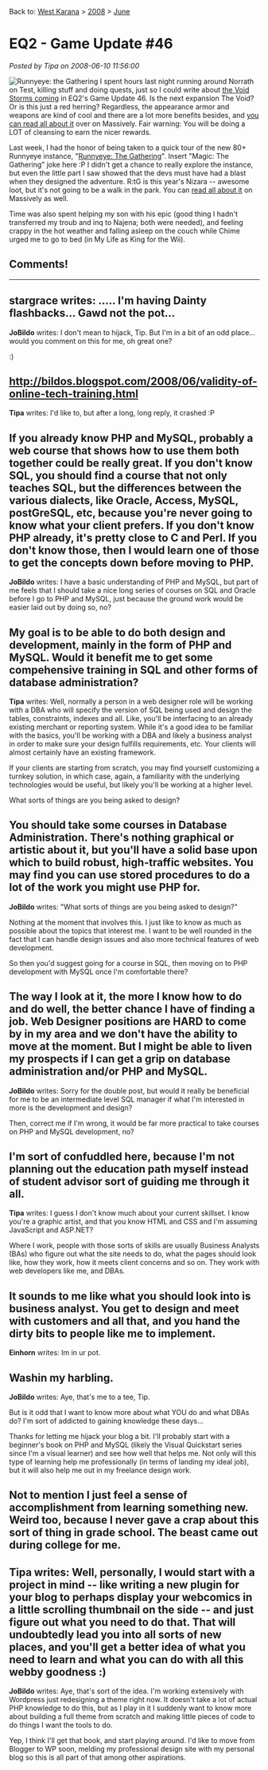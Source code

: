 Back to: [West Karana](/posts/westkarana.md) > [2008](/posts/2008/westkarana.md) > [June](./westkarana.md)
# EQ2 - Game Update #46

*Posted by Tipa on 2008-06-10 11:56:00*

![Runnyeye: the Gathering](http://www.massively.com/media/2008/06/regatheringheader.jpg)
I spent hours last night running around Norrath on Test, killing stuff and doing quests, just so I could write about [the Void Storms coming](http://www.massively.com/2008/06/10/everquest-ii-gu46-the-void-invasion/) in EQ2's Game Update 46. Is the next expansion The Void? Or is this just a red herring? Regardless, the appearance armor and weapons are kind of cool and there are a lot more benefits besides, and [you can read all about it](http://www.massively.com/2008/06/10/everquest-ii-gu46-the-void-invasion/) over on Massively. Fair warning: You will be doing a LOT of cleansing to earn the nicer rewards.

Last week, I had the honor of being taken to a quick tour of the new 80+ Runnyeye instance, "[Runnyeye: The Gathering](http://www.massively.com/2008/06/10/everquest-ii-gu46-runnyeye-the-gathering/)". Insert "Magic: The Gathering" joke here :P I didn't get a chance to really explore the instance, but even the little part I saw showed that the devs must have had a blast when they designed the adventure. R:tG is this year's Nizara -- awesome loot, but it's not going to be a walk in the park. You can [read all about it](http://www.massively.com/2008/06/10/everquest-ii-gu46-runnyeye-the-gathering/) on Massively as well.

Time was also spent helping my son with his epic (good thing I hadn't transferred my troub and inq to Najena; both were needed), and feeling crappy in the hot weather and falling asleep on the couch while Chime urged me to go to bed (in My Life as King for the Wii).

## Comments!
---
**stargrace** writes: .....
I'm having Dainty flashbacks...
Gawd not the pot...
---
**JoBildo** writes: I don't mean to hijack, Tip. But I'm in a bit of an odd place... would you comment on this for me, oh great one?

:)

http://bildos.blogspot.com/2008/06/validity-of-online-tech-training.html
---
**Tipa** writes: I'd like to, but after a long, long reply, it crashed :P

If you already know PHP and MySQL, probably a web course that shows how to use them both together could be really great. If you don't know SQL, you should find a course that not only teaches SQL, but the differences between the various dialects, like Oracle, Access, MySQL, postGreSQL, etc, because you're never going to know what your client prefers. If you don't know PHP already, it's pretty close to C and Perl. If you don't know those, then I would learn one of those to get the concepts down before moving to PHP.
---
**JoBildo** writes: I have a basic understanding of PHP and MySQL, but part of me feels that I should take a nice long series of courses on SQL and Oracle before I go to PHP and MySQL, just because the ground work would be easier laid out by doing so, no?

My goal is to be able to do both design and development, mainly in the form of PHP and MySQL. Would it benefit me to get some compehensive training in SQL and other forms of database administration?
---
**Tipa** writes: Well, normally a person in a web designer role will be working with a DBA who will specify the version of SQL being used and design the tables, constraints, indexes and all. Like, you'll be interfacing to an already existing merchant or reporting system. While it's a good idea to be familiar with the basics, you'll be working with a DBA and likely a business analyst in order to make sure your design fulfills requirements, etc. Your clients will almost certainly have an existing framework.

If your clients are starting from scratch, you may find yourself customizing a turnkey solution, in which case, again, a familiarity with the underlying technologies would be useful, but likely you'll be working at a higher level.

What sorts of things are you being asked to design?

You should take some courses in Database Administration. There's nothing graphical or artistic about it, but you'll have a solid base upon which to build robust, high-traffic websites. You may find you can use stored procedures to do a lot of the work you might use PHP for.
---
**JoBildo** writes: "What sorts of things are you being asked to design?"

Nothing at the moment that involves this. I just like to know as much as possible about the topics that interest me. I want to be well rounded in the fact that I can handle design issues and also more technical features of web development.

So then you'd suggest going for a course in SQL, then moving on to PHP development with MySQL once I'm comfortable there? 

The way I look at it, the more I know how to do and do well, the better chance I have of finding a job. Web Designer positions are HARD to come by in my area and we don't have the ability to move at the moment. But I might be able to liven my prospects if I can get a grip on database administration and/or PHP and MySQL.
---
**JoBildo** writes: Sorry for the double post, but would it really be beneficial for me to be an intermediate level SQL manager if what I'm interested in more is the development and design?

Then, correct me if I'm wrong, it would be far more practical to take courses on PHP and MySQL development, no?

I'm sort of confuddled here, because I'm not planning out the education path myself instead of student advisor sort of guiding me through it all.
---
**Tipa** writes: I guess I don't know much about your current skillset. I know you're a graphic artist, and that you know HTML and CSS and I'm assuming JavaScript and ASP.NET?

Where I work, people with those sorts of skills are usually Business Analysts (BAs) who figure out what the site needs to do, what the pages should look like, how they work, how it meets client concerns and so on. They work with web developers like me, and DBAs.

It sounds to me like what you should look into is business analyst. You get to design and meet with customers and all that, and you hand the dirty bits to people like me to implement.
---
**Einhorn** writes: Im in ur pot.

Washin my harbling.
---
**JoBildo** writes: Aye, that's me to a tee, Tip.

But is it odd that I want to know more about what YOU do and what DBAs do? I'm sort of addicted to gaining knowledge these days... 

Thanks for letting me hijack your blog a bit. I'll probably start with a beginner's book on PHP and MySQL (likely the Visual Quickstart series since I'm a visual learner) and see how well that helps me. Not only will this type of learning help me professionally (in terms of landing my ideal job), but it will also help me out in my freelance design work.

Not to mention I just feel a sense of accomplishment from learning something new. Weird too, because I never gave a crap about this sort of thing in grade school. The beast came out during college for me.
---
**Tipa** writes: Well, personally, I would start with a project in mind -- like writing a new plugin for your blog to perhaps display your webcomics in a little scrolling thumbnail on the side -- and just figure out what you need to do that. That will undoubtedly lead you into all sorts of new places, and you'll get a better idea of what you need to learn and what you can do with all this webby goodness :)
---
**JoBildo** writes: Aye, that's sort of the idea. I'm working extensively with Wordpress just redesigning a theme right now. It doesn't take a lot of actual PHP knowledge to do this, but as I play in it I suddenly want to know more about building a full theme from scratch and making little pieces of code to do things I want the tools to do.

Yep, I think I'll get that book, and start playing around. I'd like to move from Blogger to WP soon, melding my professional design site with my personal blog so this is all part of that among other aspirations.
